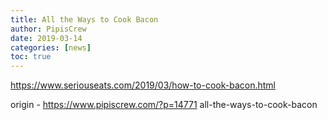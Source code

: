 ```yaml
---
title: All the Ways to Cook Bacon
author: PipisCrew
date: 2019-03-14
categories: [news]
toc: true
---
```


https://www.seriouseats.com/2019/03/how-to-cook-bacon.html

origin - https://www.pipiscrew.com/?p=14771 all-the-ways-to-cook-bacon